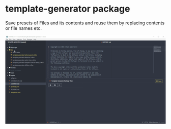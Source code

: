 # template-generator package

Save presets of Files and its contents and reuse them by replacing contents or file names etc.

![Demo GIF](./demoGIF.gif?raw=true)

